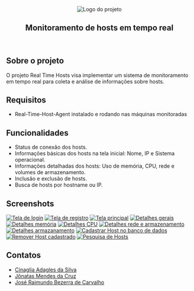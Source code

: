 <div align="center">
  <img src="https://thumbs4.imagebam.com/0c/43/13/ME9X1F5_t.png" alt="Logo do projeto">
  <h2 align="center">Monitoramento de hosts em tempo real</h2>
</div>
<br>

## Sobre o projeto

O projeto Real Time Hosts visa implementar um sistema de monitoramento em tempo real para coleta e análise de informações sobre hosts.

## Requisitos

* Real-Time-Host-Agent instalado e rodando nas máquinas monitoradas

## Funcionalidades

* Status de conexão dos hosts.
* Informações básicas dos hosts na tela inicial: Nome, IP e Sistema operacional.
* Informações detalhadas dos hosts: Uso de memória, CPU, rede e volumes de armazenamento.
* Inclusão e exclusão de hosts.
* Busca de hosts por hostname ou IP.

## Screenshots


<a href="https://www.imagebam.com/view/MEBJUSH" target="_blank"><img src="https://thumbs4.imagebam.com/0a/50/a0/MEBJUSH_t.png" alt="Tela de login"/></a>
<a href="https://www.imagebam.com/view/MEBJUSI" target="_blank"><img src="https://thumbs4.imagebam.com/fb/8e/97/MEBJUSI_t.png" alt="Tela de registro"/></a>
<a href="https://www.imagebam.com/view/MEBJUSJ" target="_blank"><img src="https://thumbs4.imagebam.com/ac/e7/93/MEBJUSJ_t.png" alt="Tela principal"/></a>
<a href="https://www.imagebam.com/view/MEBJUSK" target="_blank"><img src="https://thumbs4.imagebam.com/6b/c9/97/MEBJUSK_t.png" alt="Detalhes gerais"/></a>
<a href="https://www.imagebam.com/view/MEBJUSL" target="_blank"><img src="https://thumbs4.imagebam.com/ac/74/a7/MEBJUSL_t.png" alt="Detalhes memória"/></a>
<a href="https://www.imagebam.com/view/MEBJUSM" target="_blank"><img src="https://thumbs4.imagebam.com/28/00/e9/MEBJUSM_t.png" alt="Detalhes CPU"/></a>
<a href="https://www.imagebam.com/view/MEBJUSN" target="_blank"><img src="https://thumbs4.imagebam.com/df/8c/fb/MEBJUSN_t.png" alt="Detalhes rede e armazenamento"/></a>
<a href="https://www.imagebam.com/view/MEBJUSO" target="_blank"><img src="https://thumbs4.imagebam.com/06/31/b1/MEBJUSO_t.png" alt="Detalhes armazanamento"/></a>
<a href="https://www.imagebam.com/view/MEBJUSP" target="_blank"><img src="https://thumbs4.imagebam.com/f7/7f/ec/MEBJUSP_t.png" alt="Cadastrar Host no banco de dados"/></a>
<a href="https://www.imagebam.com/view/MEBJUSQ" target="_blank"><img src="https://thumbs4.imagebam.com/e3/dc/c4/MEBJUSQ_t.png" alt="Remover Host cadastrado"/></a>
<a href="https://www.imagebam.com/view/MEBJUSR" target="_blank"><img src="https://thumbs4.imagebam.com/91/c6/9d/MEBJUSR_t.png" alt="Pesquisa de Hosts"/></a>

## Contatos

* <a href="mailto:cinaglia.silva@academico.ifpb.edu.br">Cinaglia Adagles da Silva</a>
* <a href="mailto:jonatas.mendes@academico.ifpb.edu.br">Jônatas Mendes da Cruz</a>
* <a href="mailto:bezerra.carvalho@academico.ifpb.edu.br">José Raimundo Bezerra de Carvalho</a>
